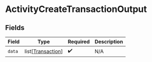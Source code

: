 # ActivityCreateTransactionOutput


## Fields

| Field                                                   | Type                                                    | Required                                                | Description                                             |
| ------------------------------------------------------- | ------------------------------------------------------- | ------------------------------------------------------- | ------------------------------------------------------- |
| `data`                                                  | list[[Transaction](../../models/shared/transaction.md)] | :heavy_check_mark:                                      | N/A                                                     |